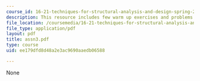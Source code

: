 ```yaml
---
course_id: 16-21-techniques-for-structural-analysis-and-design-spring-2005
description: This resource includes few warm up exercises and problems for grades.
file_location: /coursemedia/16-21-techniques-for-structural-analysis-and-design-spring-2005/ee179dfd8d48a2e3ac9690aaedb06588_assn3.pdf
file_type: application/pdf
layout: pdf
title: assn3.pdf
type: course
uid: ee179dfd8d48a2e3ac9690aaedb06588

---
```

None